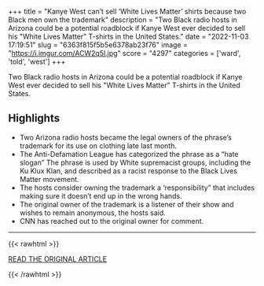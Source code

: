 +++
title = "Kanye West can’t sell ‘White Lives Matter’ shirts because two Black men own the trademark"
description = "Two Black radio hosts in Arizona could be a potential roadblock if Kanye West ever decided to sell his \"White Lives Matter\" T-shirts in the United States."
date = "2022-11-03 17:19:51"
slug = "6363f815f5b5e6378ab23f76"
image = "https://i.imgur.com/ACW2q5l.jpg"
score = "4297"
categories = ['ward', 'told', 'west']
+++

Two Black radio hosts in Arizona could be a potential roadblock if Kanye West ever decided to sell his \"White Lives Matter\" T-shirts in the United States.

## Highlights

- Two Arizona radio hosts became the legal owners of the phrase’s trademark for its use on clothing late last month.
- The Anti-Defamation League has categorized the phrase as a “hate slogan” The phrase is used by White supremacist groups, including the Ku Klux Klan, and described as a racist response to the Black Lives Matter movement.
- The hosts consider owning the trademark a ‘responsibility” that includes making sure it doesn’t end up in the wrong hands.
- The original owner of the trademark is a listener of their show and wishes to remain anonymous, the hosts said.
- CNN has reached out to the original owner for comment.

---

{{< rawhtml >}}
  <p class="article-category">
    <a target="_blank" href="https://www.cnn.com/2022/11/02/us/white-lives-matter-trademark-reaj/index.html">READ THE ORIGINAL ARTICLE</a>
  </p>
{{< /rawhtml >}}
